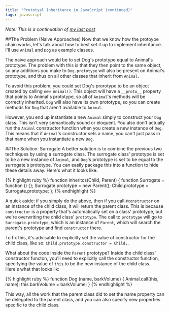 ```yaml
---
title: "Prototyal Inheritance in JavaScript (continued)"
tags: javascript
---
```


<em>Note: This is a continuation of [my last post][1]</em>

##The Problem (Naive Approaches)
Now that we know how the protoype chain works, let's talk about how to best set it up to implement inheritance. I'll use `Animal` and `Dog` as example classes.

The naive approach would be to set Dog's prototype equal to Animal's prototype. The problem with this is that they then point to the same object, so any additions you make to `Dog.prototype` will also be present on Animal's prototype, and thus on all other classes that inherit from `Animal`.

To avoid this problem, you could set Dog's prorotype to be an object created by calling `new Animal()`. This object will have a `__proto__` property that points to Animal's prototype, so all of `Animal`'s methods will be correctly inherited. `Dog` will also have its own prototype, so you can create methods for `Dog` that aren't available to `Animal`.

However, you end up instantiate a new `Animal` simply to construct your `Dog` class. This isn't very semantically sound or eloquent. You also don't actually run the `Animal` constructor function when you create a new instance of `Dog`. This means that if `Animal`'s constructor sets a name, you can't just pass in that name when you instantiate a new `Dog`.

##The Solution: Surrogate
A better solution is to combine the previous two techniques by using a surrogate class. The surrogate class' prototype is set to be a new instance of `Animal`, and `Dog`'s prototype is set to be equal to the surrogate's prototype. You can easily package this into a function to hide these details away. Here's what it looks like:

{% highlight ruby %}
function inheritcs(Child, Parent) {
  function Surrogate = function () {};
  Surrogate.prototype = new Parent();
  Child.prototype = Surrogate.prototype;
};
{% endhighlight %}
    
A quick aside: if you simply do the above, then if you call `#constructor` on an instance of the child class, it will return the parent class. This is because `constructor` is a property that's automatically set on a class' prototype, but we're overwriting the child class' `prototype`. The call to `prototype` will go to `Surrogate.prototype`, which is an instance of `Parent`, which will search the parent's prototype and find `constructor` there.

To fix this, it's advisable to explicitly set the value of constructor for the child class, like so: `Child.prototype.constructor = Child;`.

What about the code inside the `Parent` prototype? Inside the child class' constructor functon, you'll need to explicitly call the constructor function, specifying the value of `this` to be the new instance of the child class. Here's what that looks lik:

{% highlight ruby %}
function Dog (name, barkVolume) {
  Animal.call(this, name);
  this.barkVolume = barkVolume;
}
{% endhighlight %}
    
This way, all the work that the parent class did to set the name property can be delegated to the parent class, and you can also specify new properties specific to the child class.


[1]: http://collinksmith.tumblr.com/post/125150363209/week-5-day-5-prototypical-inheritance-in